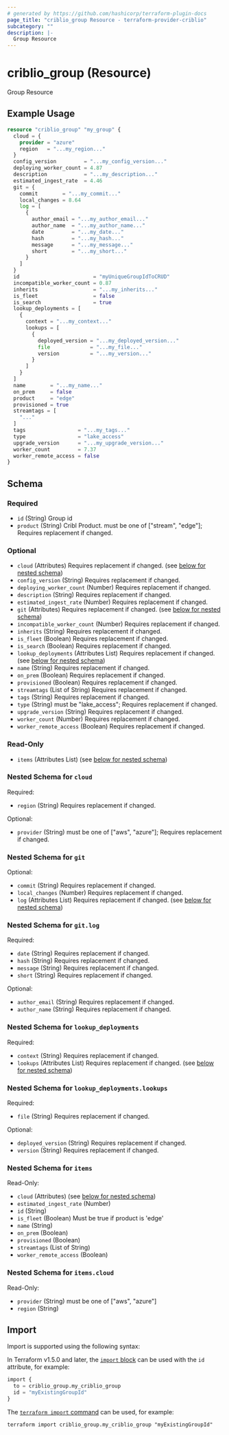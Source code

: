 ```yaml
---
# generated by https://github.com/hashicorp/terraform-plugin-docs
page_title: "criblio_group Resource - terraform-provider-criblio"
subcategory: ""
description: |-
  Group Resource
---
```


# criblio_group (Resource)

Group Resource

## Example Usage

```terraform
resource "criblio_group" "my_group" {
  cloud = {
    provider = "azure"
    region   = "...my_region..."
  }
  config_version         = "...my_config_version..."
  deploying_worker_count = 4.87
  description            = "...my_description..."
  estimated_ingest_rate  = 4.46
  git = {
    commit        = "...my_commit..."
    local_changes = 8.64
    log = [
      {
        author_email = "...my_author_email..."
        author_name  = "...my_author_name..."
        date         = "...my_date..."
        hash         = "...my_hash..."
        message      = "...my_message..."
        short        = "...my_short..."
      }
    ]
  }
  id                        = "myUniqueGroupIdToCRUD"
  incompatible_worker_count = 0.87
  inherits                  = "...my_inherits..."
  is_fleet                  = false
  is_search                 = true
  lookup_deployments = [
    {
      context = "...my_context..."
      lookups = [
        {
          deployed_version = "...my_deployed_version..."
          file             = "...my_file..."
          version          = "...my_version..."
        }
      ]
    }
  ]
  name        = "...my_name..."
  on_prem     = false
  product     = "edge"
  provisioned = true
  streamtags = [
    "..."
  ]
  tags                 = "...my_tags..."
  type                 = "lake_access"
  upgrade_version      = "...my_upgrade_version..."
  worker_count         = 7.37
  worker_remote_access = false
}
```

<!-- schema generated by tfplugindocs -->
## Schema

### Required

- `id` (String) Group id
- `product` (String) Cribl Product. must be one of ["stream", "edge"]; Requires replacement if changed.

### Optional

- `cloud` (Attributes) Requires replacement if changed. (see [below for nested schema](#nestedatt--cloud))
- `config_version` (String) Requires replacement if changed.
- `deploying_worker_count` (Number) Requires replacement if changed.
- `description` (String) Requires replacement if changed.
- `estimated_ingest_rate` (Number) Requires replacement if changed.
- `git` (Attributes) Requires replacement if changed. (see [below for nested schema](#nestedatt--git))
- `incompatible_worker_count` (Number) Requires replacement if changed.
- `inherits` (String) Requires replacement if changed.
- `is_fleet` (Boolean) Requires replacement if changed.
- `is_search` (Boolean) Requires replacement if changed.
- `lookup_deployments` (Attributes List) Requires replacement if changed. (see [below for nested schema](#nestedatt--lookup_deployments))
- `name` (String) Requires replacement if changed.
- `on_prem` (Boolean) Requires replacement if changed.
- `provisioned` (Boolean) Requires replacement if changed.
- `streamtags` (List of String) Requires replacement if changed.
- `tags` (String) Requires replacement if changed.
- `type` (String) must be "lake_access"; Requires replacement if changed.
- `upgrade_version` (String) Requires replacement if changed.
- `worker_count` (Number) Requires replacement if changed.
- `worker_remote_access` (Boolean) Requires replacement if changed.

### Read-Only

- `items` (Attributes List) (see [below for nested schema](#nestedatt--items))

<a id="nestedatt--cloud"></a>
### Nested Schema for `cloud`

Required:

- `region` (String) Requires replacement if changed.

Optional:

- `provider` (String) must be one of ["aws", "azure"]; Requires replacement if changed.


<a id="nestedatt--git"></a>
### Nested Schema for `git`

Optional:

- `commit` (String) Requires replacement if changed.
- `local_changes` (Number) Requires replacement if changed.
- `log` (Attributes List) Requires replacement if changed. (see [below for nested schema](#nestedatt--git--log))

<a id="nestedatt--git--log"></a>
### Nested Schema for `git.log`

Required:

- `date` (String) Requires replacement if changed.
- `hash` (String) Requires replacement if changed.
- `message` (String) Requires replacement if changed.
- `short` (String) Requires replacement if changed.

Optional:

- `author_email` (String) Requires replacement if changed.
- `author_name` (String) Requires replacement if changed.



<a id="nestedatt--lookup_deployments"></a>
### Nested Schema for `lookup_deployments`

Required:

- `context` (String) Requires replacement if changed.
- `lookups` (Attributes List) Requires replacement if changed. (see [below for nested schema](#nestedatt--lookup_deployments--lookups))

<a id="nestedatt--lookup_deployments--lookups"></a>
### Nested Schema for `lookup_deployments.lookups`

Required:

- `file` (String) Requires replacement if changed.

Optional:

- `deployed_version` (String) Requires replacement if changed.
- `version` (String) Requires replacement if changed.



<a id="nestedatt--items"></a>
### Nested Schema for `items`

Read-Only:

- `cloud` (Attributes) (see [below for nested schema](#nestedatt--items--cloud))
- `estimated_ingest_rate` (Number)
- `id` (String)
- `is_fleet` (Boolean) Must be true if product is 'edge'
- `name` (String)
- `on_prem` (Boolean)
- `provisioned` (Boolean)
- `streamtags` (List of String)
- `worker_remote_access` (Boolean)

<a id="nestedatt--items--cloud"></a>
### Nested Schema for `items.cloud`

Read-Only:

- `provider` (String) must be one of ["aws", "azure"]
- `region` (String)

## Import

Import is supported using the following syntax:

In Terraform v1.5.0 and later, the [`import` block](https://developer.hashicorp.com/terraform/language/import) can be used with the `id` attribute, for example:

```terraform
import {
  to = criblio_group.my_criblio_group
  id = "myExistingGroupId"
}
```

The [`terraform import` command](https://developer.hashicorp.com/terraform/cli/commands/import) can be used, for example:

```shell
terraform import criblio_group.my_criblio_group "myExistingGroupId"
```
